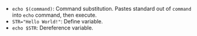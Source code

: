 * `echo $(command)`: Command substitution. Pastes standard out of `command` into `echo` command, then execute.
* `STR="Hello World!"`: Define variable.
* `echo $STR`: Dereference variable.